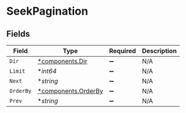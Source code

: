 # SeekPagination


## Fields

| Field                                                     | Type                                                      | Required                                                  | Description                                               |
| --------------------------------------------------------- | --------------------------------------------------------- | --------------------------------------------------------- | --------------------------------------------------------- |
| `Dir`                                                     | [*components.Dir](../../models/components/dir.md)         | :heavy_minus_sign:                                        | N/A                                                       |
| `Limit`                                                   | **int64*                                                  | :heavy_minus_sign:                                        | N/A                                                       |
| `Next`                                                    | **string*                                                 | :heavy_minus_sign:                                        | N/A                                                       |
| `OrderBy`                                                 | [*components.OrderBy](../../models/components/orderby.md) | :heavy_minus_sign:                                        | N/A                                                       |
| `Prev`                                                    | **string*                                                 | :heavy_minus_sign:                                        | N/A                                                       |